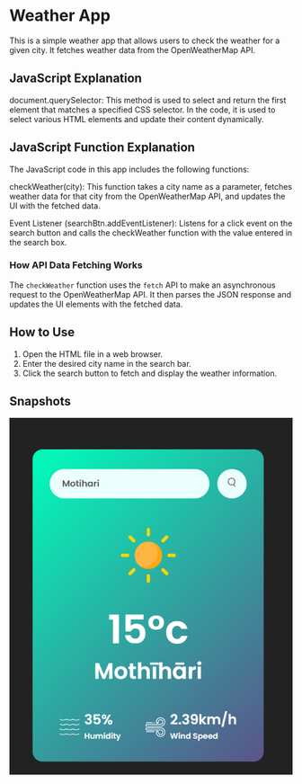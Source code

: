 # Weather App

This is a simple weather app that allows users to check the weather for a given city. It fetches weather data from the OpenWeatherMap API.

## JavaScript Explanation
document.querySelector: This method is used to select and return the first element that matches a specified CSS selector. In the code, it is used to select various HTML elements and update their content dynamically.


## JavaScript Function Explanation

The JavaScript code in this app includes the following functions:

checkWeather(city): This function takes a city name as a parameter, fetches weather data for that city from the OpenWeatherMap API, and updates the UI with the fetched data.

Event Listener (searchBtn.addEventListener): Listens for a click event on the search button and calls the checkWeather function with the value entered in the search box.



### How API Data Fetching Works

The `checkWeather` function uses the `fetch` API to make an asynchronous request to the OpenWeatherMap API. It then parses the JSON response and updates the UI elements with the fetched data.

## How to Use

1. Open the HTML file in a web browser.
2. Enter the desired city name in the search bar.
3. Click the search button to fetch and display the weather information.

## Snapshots

<!-- Add snapshots or screenshots of the app here -->
![Snapshot](https://github.com/aryanjais1234/weath-page/blob/main/images/web.png)
